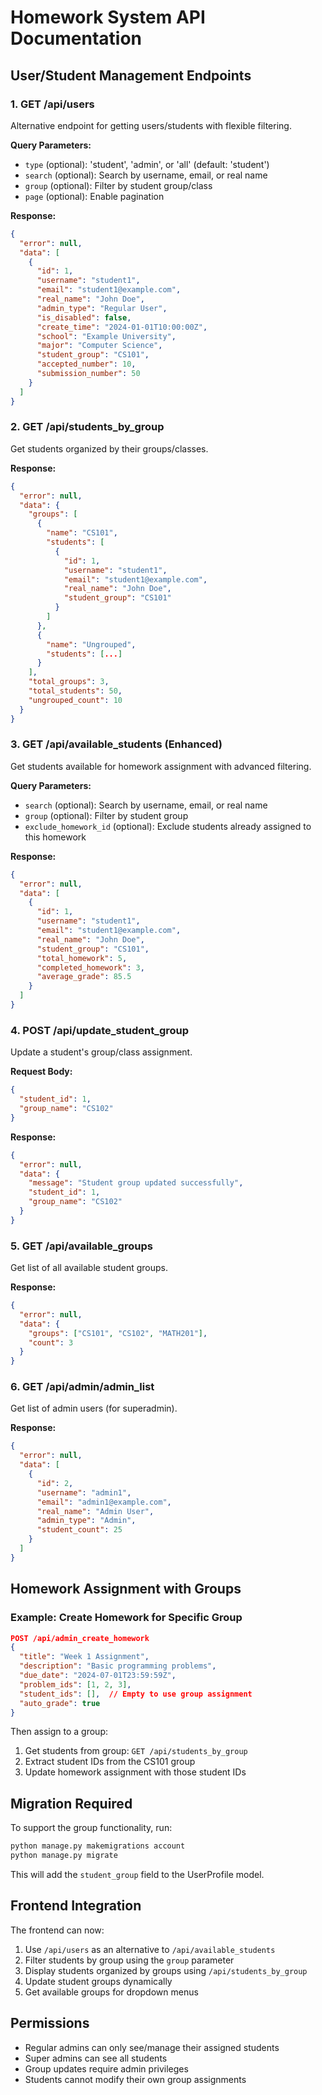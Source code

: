 # Homework System API Documentation

## User/Student Management Endpoints

### 1. GET /api/users
Alternative endpoint for getting users/students with flexible filtering.

**Query Parameters:**
- `type` (optional): 'student', 'admin', or 'all' (default: 'student')
- `search` (optional): Search by username, email, or real name
- `group` (optional): Filter by student group/class
- `page` (optional): Enable pagination

**Response:**
```json
{
  "error": null,
  "data": [
    {
      "id": 1,
      "username": "student1",
      "email": "student1@example.com",
      "real_name": "John Doe",
      "admin_type": "Regular User",
      "is_disabled": false,
      "create_time": "2024-01-01T10:00:00Z",
      "school": "Example University",
      "major": "Computer Science",
      "student_group": "CS101",
      "accepted_number": 10,
      "submission_number": 50
    }
  ]
}
```

### 2. GET /api/students_by_group
Get students organized by their groups/classes.

**Response:**
```json
{
  "error": null,
  "data": {
    "groups": [
      {
        "name": "CS101",
        "students": [
          {
            "id": 1,
            "username": "student1",
            "email": "student1@example.com",
            "real_name": "John Doe",
            "student_group": "CS101"
          }
        ]
      },
      {
        "name": "Ungrouped",
        "students": [...]
      }
    ],
    "total_groups": 3,
    "total_students": 50,
    "ungrouped_count": 10
  }
}
```

### 3. GET /api/available_students (Enhanced)
Get students available for homework assignment with advanced filtering.

**Query Parameters:**
- `search` (optional): Search by username, email, or real name
- `group` (optional): Filter by student group
- `exclude_homework_id` (optional): Exclude students already assigned to this homework

**Response:**
```json
{
  "error": null,
  "data": [
    {
      "id": 1,
      "username": "student1",
      "email": "student1@example.com",
      "real_name": "John Doe",
      "student_group": "CS101",
      "total_homework": 5,
      "completed_homework": 3,
      "average_grade": 85.5
    }
  ]
}
```

### 4. POST /api/update_student_group
Update a student's group/class assignment.

**Request Body:**
```json
{
  "student_id": 1,
  "group_name": "CS102"
}
```

**Response:**
```json
{
  "error": null,
  "data": {
    "message": "Student group updated successfully",
    "student_id": 1,
    "group_name": "CS102"
  }
}
```

### 5. GET /api/available_groups
Get list of all available student groups.

**Response:**
```json
{
  "error": null,
  "data": {
    "groups": ["CS101", "CS102", "MATH201"],
    "count": 3
  }
}
```

### 6. GET /api/admin/admin_list
Get list of admin users (for superadmin).

**Response:**
```json
{
  "error": null,
  "data": [
    {
      "id": 2,
      "username": "admin1",
      "email": "admin1@example.com",
      "real_name": "Admin User",
      "admin_type": "Admin",
      "student_count": 25
    }
  ]
}
```

## Homework Assignment with Groups

### Example: Create Homework for Specific Group

```json
POST /api/admin_create_homework
{
  "title": "Week 1 Assignment",
  "description": "Basic programming problems",
  "due_date": "2024-07-01T23:59:59Z",
  "problem_ids": [1, 2, 3],
  "student_ids": [],  // Empty to use group assignment
  "auto_grade": true
}
```

Then assign to a group:
1. Get students from group: `GET /api/students_by_group`
2. Extract student IDs from the CS101 group
3. Update homework assignment with those student IDs

## Migration Required

To support the group functionality, run:

```bash
python manage.py makemigrations account
python manage.py migrate
```

This will add the `student_group` field to the UserProfile model.

## Frontend Integration

The frontend can now:
1. Use `/api/users` as an alternative to `/api/available_students`
2. Filter students by group using the `group` parameter
3. Display students organized by groups using `/api/students_by_group`
4. Update student groups dynamically
5. Get available groups for dropdown menus

## Permissions

- Regular admins can only see/manage their assigned students
- Super admins can see all students
- Group updates require admin privileges
- Students cannot modify their own group assignments